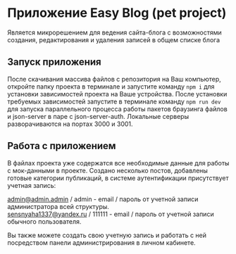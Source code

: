 # Приложение Easy Blog (pet project)

Является микрорешением для ведения сайта-блога с возможностями создания, редактирования и удаления записей в общем списке блога

## Запуск приложения

После скачивания массива файлов с репозитория на Ваш компьютер, откройте папку проекта в терминале и запустите команду `npm i` для установки зависимостей проекта на Ваше устройства.
После установки требуемых зависимостей запустите в терминале команду `npm run dev` для запуска параллельного процесса работы пакетов браузинга файлов и json-server в паре с json-server-auth. Локальные серверы разворачиваются на портах 3000 и 3001.

## Работа с приложением

В файлах проекта уже содержатся все необходимые данные для работы с мок-данными в проекте. Создано несколько постов, добавлены готовые категории публикаций, в системе аутентификации присутствует учетная запись: 

admin@admin.admin / admin - email / пароль от учетной записи администратора всей структуры.<br>
sensnyaha1337@yandex.ru / 111111 - email / пароль от учетной записи обычного пользователя.

Вы также можете создать свою учетную запись и работать с ней посредством панели администрирования в личном кабинете.
